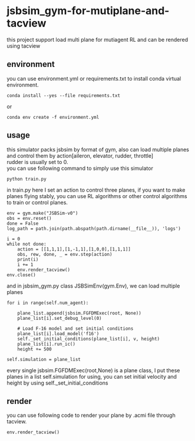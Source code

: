 # jsbsim_gym-for-mutiplane-and-tacview
this project support load multi plane for mutiagent RL and can be rendered using tacview

## environment  
you can use environment.yml or requirements.txt to install conda virtual environment.  
```
conda install --yes --file requirements.txt  
```
or  
```
conda env create -f environment.yml
```
## usage  
this simulator packs jsbsim by format of gym, also can load multiple planes and control them by action[aileron, elevator, rudder, throttle]  
rudder is usually set to 0.  
you can use following command to simply use this simulator  
```
python train.py
```
in train.py here I set an action to control three planes, if you want to make planes flying stably, you can use RL algorithms or other control algorithms to train or control planes.  
```
env = gym.make("JSBSim-v0")
obs = env.reset()
done = False
log_path = path.join(path.abspath(path.dirname(__file__)), 'logs')

i = 0
while not done:
    action = [[1,1,1],[1,-1,1],[1,0,0],[1,1,1]]
    obs, rew, done, _ = env.step(action)
    print(i)
    i += 1
    env.render_tacview()
env.close()
```
and in jsbsim_gym.py class JSBSimEnv(gym.Env), we can load multiple planes  
```
for i in range(self.num_agent):

    plane_list.append(jsbsim.FGFDMExec(root, None))
    plane_list[i].set_debug_level(0)

    # Load F-16 model and set initial conditions
    plane_list[i].load_model('f16')
    self._set_initial_conditions(plane_list[i], v, height)
    plane_list[i].run_ic()
    height += 500

self.simulation = plane_list
```
every single jsbsim.FGFDMExec(root,None) is a plane class, I put these planes in a list self.simulation for using, you can set initial velocity and height by using self._set_initial_conditions  

## render
you can use following code to render your plane by .acmi file through tacview.  
```
env.render_tacview()
```

